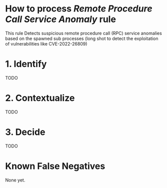 # How to process *Remote Procedure Call Service Anomaly* rule
This rule Detects suspicious remote procedure call (RPC) service anomalies based on the spawned sub processes (long shot to detect the exploitation of vulnerabilities like CVE-2022-26809)

# 1. Identify
TODO

# 2. Contextualize
TODO

# 3. Decide
TODO

# Known False Negatives
None yet.

